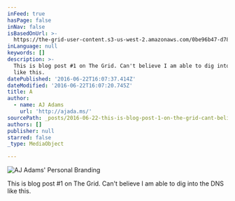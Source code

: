 ```yaml
---
inFeed: true
hasPage: false
inNav: false
isBasedOnUrl: >-
  https://the-grid-user-content.s3-us-west-2.amazonaws.com/0be96b47-d784-4c3e-9add-3d2d378b1c7b.png
inLanguage: null
keywords: []
description: >-
  This is blog post #1 on The Grid. Can't believe I am able to dig into the DNS
  like this.
datePublished: '2016-06-22T16:07:37.414Z'
dateModified: '2016-06-22T16:07:20.745Z'
title: A
author:
  - name: AJ Adams
    url: 'http://ajada.ms/'
sourcePath: _posts/2016-06-22-this-is-blog-post-1-on-the-grid-cant-believe-i-am-able-to.md
authors: []
publisher: null
starred: false
_type: MediaObject

---
```

![AJ Adams' Personal Branding](https://the-grid-user-content.s3-us-west-2.amazonaws.com/159a8862-095f-4b3a-b188-bb498e88e30f.png)

This is blog post \#1 on The Grid. Can't believe I am able to dig into the DNS like this.
